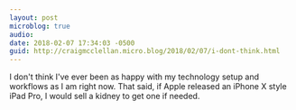 ```yaml
---
layout: post
microblog: true
audio: 
date: 2018-02-07 17:34:03 -0500
guid: http://craigmcclellan.micro.blog/2018/02/07/i-dont-think.html
---
```

I don't think I've ever been as happy with my technology setup and workflows as I am right now. That said, if Apple released an iPhone X style iPad Pro, I would sell a kidney to get one if needed. 
